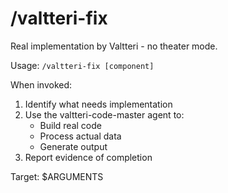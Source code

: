 # /valtteri-fix

Real implementation by Valtteri - no theater mode.

Usage: `/valtteri-fix [component]`

When invoked:
1. Identify what needs implementation
2. Use the valtteri-code-master agent to:
   - Build real code
   - Process actual data
   - Generate output
3. Report evidence of completion

Target: $ARGUMENTS
